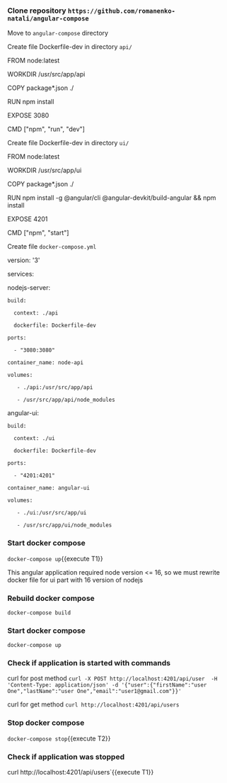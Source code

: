 ### Clone repository `https://github.com/romanenko-natali/angular-compose`

Move to `angular-compose` directory

Create file Dockerfile-dev in directory `api/` 

FROM node:latest

WORKDIR /usr/src/app/api

COPY package*.json ./

RUN npm install

EXPOSE 3080

CMD ["npm", "run", "dev"]

Create file Dockerfile-dev in directory `ui/` 

FROM node:latest

WORKDIR /usr/src/app/ui

COPY package*.json ./

RUN npm install -g @angular/cli @angular-devkit/build-angular && npm install

EXPOSE 4201

CMD ["npm", "start"]

Create file `docker-compose.yml`

version: '3'

services:

  nodejs-server:
  
    build:
    
      context: ./api
      
      dockerfile: Dockerfile-dev
      
    ports:
    
      - "3080:3080"
      
    container_name: node-api
    
    volumes:
    
       - ./api:/usr/src/app/api
       
       - /usr/src/app/api/node_modules
       
  angular-ui:
  
    build:
    
      context: ./ui
      
      dockerfile: Dockerfile-dev
      
    ports:
    
      - "4201:4201"
      
    container_name: angular-ui
    
    volumes:
    
       - ./ui:/usr/src/app/ui
       
       - /usr/src/app/ui/node_modules
       
  ### Start docker compose
  
  `docker-compose up`{{execute T1}}
       
       
 This angular application required node version <= 16, so we must rewrite docker file for ui part with 16 version of nodejs
 
 ### Rebuild docker compose 
 
 `docker-compose build`
 
 ### Start docker compose
 
  `docker-compose up`
       
       
 ### Check if application is started with commands
 
 
 curl for post method `curl -X POST http://localhost:4201/api/user  -H 'Content-Type: application/json' -d '{"user":{"firstName":"user One","lastName":"user One","email":"user1@gmail.com"}}'`
 
 curl for get method `curl http://localhost:4201/api/users`
 
 ### Stop docker compose
 
`docker-compose stop`{{execute T2}}

### Check if application was stopped

curl http://localhost:4201/api/users`{{execute T1}}

 
       

